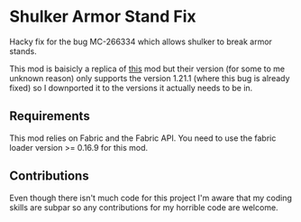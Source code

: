 
# Shulker Armor Stand Fix

Hacky fix for the bug MC-266334 which allows shulker to break armor stands.

This mod is baisicly a replica of [this](https://modrinth.com/mod/shulkerfix) mod but their version (for some to me unknown reason) only supports the version 1.21.1 (where this bug is already fixed) so I downported it to the versions it actually needs to be in.

## Requirements

This mod relies on Fabric and the Fabric API. You need to use the fabric loader version  >= 0.16.9 for this mod.

## Contributions

Even though there isn't much code for this project I'm aware that my coding skills are subpar so any contributions for my horrible code are welcome.